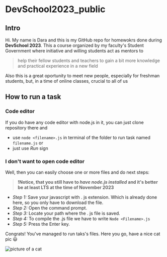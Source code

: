 # DevSchool2023_public

## Intro

Hi. My name is Dara and this is my GitHub repo for homewokrs done during **DevSchool 2023**. This a course organized by my faculty's Student Government where initiative and willing students act as mentors to 
> help their fellow students and teachers to gain a bit more knowledge and practical experience in a new field

Also this is a great oportunity to meet new people, especially for freshman students, but, in a time of online classes, crucial to all of us
## How to run a task

### Code editor

If you do have any code editor with node.js in it, you can just clone repository there and

- use `node <filename>.js` in terminal of the folder to run task named `filename.js`  or
-  just use _Run_ sign

### I don't want to open code editor

Well, then you can easily choose one or more files and do next steps:

>**!Notice, that you still have to _have node.js installed_ and it's better be at least LTS at the time of November 2023**
>
* _Step 1:_ Save your javascript with . js extension.  Which is already done here, so you only have to download the file.
* _Step 2:_ Open the command prompt.
* _Step 3:_ Locate your path where the . js file is saved.
* _Step 4:_ To compile the .js file we have to write `Node <Filename>.js`
* _Step 5:_ Press the Enter key.

Congrats! You've managed to run taks's files. Here you go, have a nice cat pic :smiley:

![picture of a cat](https://cdn.shopify.com/s/files/1/0344/6469/files/5jft3680t4g41.jpg?v=1599677663)
